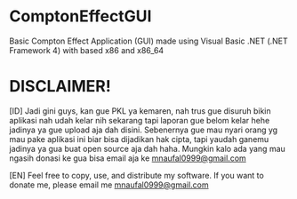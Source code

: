 # ComptonEffectGUI

Basic Compton Effect Application (GUI) made using Visual Basic .NET (.NET Framework 4) with based x86 and x86_64 

# DISCLAIMER!

[ID]
Jadi gini guys, kan gue PKL ya kemaren, nah trus gue disuruh bikin aplikasi nah udah kelar nih sekarang tapi laporan gue belom kelar hehe
jadinya ya gue upload aja dah disini. Sebenernya gue mau nyari orang yg mau pake aplikasi ini biar bisa dijadikan hak cipta, tapi yaudah
ganemu jadinya ya gua buat open source aja dah haha. Mungkin kalo ada yang mau ngasih donasi ke gua bisa email aja ke mnaufal0999@gmail.com

[EN]
Feel free to copy, use, and distribute my software. If you want to donate me, please email me mnaufal0999@gmail.com
